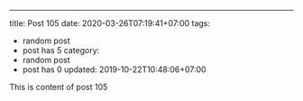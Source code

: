---
title: Post 105
date: 2020-03-26T07:19:41+07:00
tags:
  - random post
  - post has 5
category:
  - random post
  - post has 0
updated: 2019-10-22T10:48:06+07:00

This is content of post 105